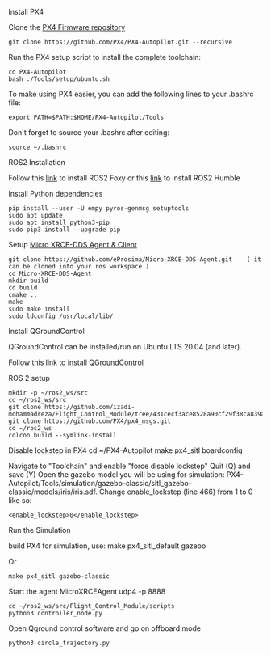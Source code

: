 Install PX4

Clone the [PX4 Firmware repository](https://github.com/PX4/PX4-Autopilot)

    git clone https://github.com/PX4/PX4-Autopilot.git --recursive

Run the PX4 setup script to install the complete toolchain:

    cd PX4-Autopilot
    bash ./Tools/setup/ubuntu.sh

To make using PX4 easier, you can add the following lines to your .bashrc file:

    export PATH=$PATH:$HOME/PX4-Autopilot/Tools

Don't forget to source your .bashrc after editing:

    source ~/.bashrc

ROS2 Installation

Follow this [link](https://docs.ros.org/en/foxy/Installation/Ubuntu-Install-Debians.html) to install ROS2 Foxy or this [link](https://docs.ros.org/en/humble/) to install ROS2 Humble 

Install Python dependencies

    pip install --user -U empy pyros-genmsg setuptools
    sudo apt update
    sudo apt install python3-pip
    sudo pip3 install --upgrade pip

Setup [Micro XRCE-DDS Agent & Client](https://docs.px4.io/main/en/middleware/uxrce_dds.html) 

    git clone https://github.com/eProsima/Micro-XRCE-DDS-Agent.git    ( it can be cloned into your ros workspace )
    cd Micro-XRCE-DDS-Agent
    mkdir build
    cd build
    cmake ..
    make
    sudo make install
    sudo ldconfig /usr/local/lib/



Install QGroundControl

QGroundControl can be installed/run on Ubuntu LTS 20.04 (and later).

Follow this link to install [QGroundControl](https://docs.qgroundcontrol.com/master/en/qgc-user-guide/getting_started/download_and_install.html)


ROS 2 setup

    mkdir -p ~/ros2_ws/src
    cd ~/ros2_ws/src
    git clone https://github.com/izadi-mohammadreza/Flight_Control_Module/tree/431cecf3ace8528a90cf29f38ca839addebaead2
    git clone https://github.com/PX4/px4_msgs.git
    cd ~/ros2_ws
    colcon build --symlink-install

Disable lockstep in PX4
    cd ~/PX4-Autopilot
    make px4_sitl boardconfig

Navigate to "Toolchain" and enable "force disable lockstep"
Quit (Q) and save (Y)
Open the gazebo model you will be using for simulation: PX4-Autopilot/Tools/simulation/gazebo-classic/sitl_gazebo-classic/models/iris/iris.sdf.
Change enable_lockstep (line 466) from 1 to 0 like so:

    <enable_lockstep>0</enable_lockstep>

Run the Simulation

build PX4 for simulation, use:
    make px4_sitl_default gazebo 

Or

    make px4_sitl gazebo-classic

Start the agent
    MicroXRCEAgent udp4 -p 8888


    cd ~/ros2_ws/src/Flight_Control_Module/scripts
    python3 controller_node.py

Open Qground control software and go on offboard mode

    python3 circle_trajectory.py




